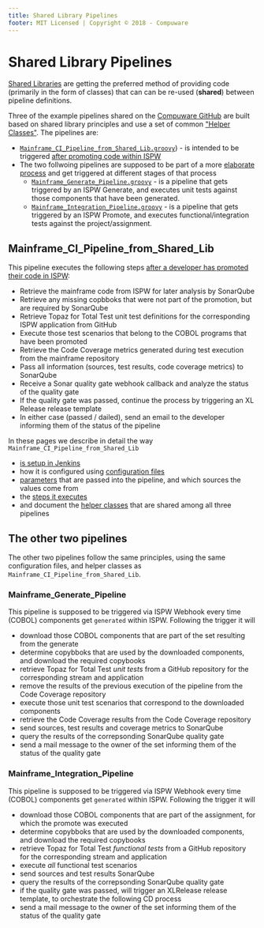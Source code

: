 ```yaml
---
title: Shared Library Pipelines
footer: MIT Licensed | Copyright © 2018 - Compuware
---
```


# Shared Library Pipelines

[Shared Libraries](https://jenkins.io/doc/book/pipeline/shared-libraries/) are  getting the preferred method of providing code (primarily in the form of classes) that can can be re-used (**shared**) between pipeline definitions. 

Three of the example pipelines shared on the [Compuware GitHub](https://github.com/cpwr-devops/DevOps-Examples/) are built based on shared library principles and use a set of common ["Helper Classes"](./helper_classes/). The pipelines are:

- [`Mainframe_CI_Pipeline_from_Shared_Lib.groovy`](https://github.com/cpwr-devops/DevOps-Examples/blob/master/vars/Mainframe_CI_Pipeline_from_Shared_Lib.groovy)) - is intended to be triggered [after promoting code within ISPW](../pipelines/basic_scenario.md)
- The two follwoing pipelines are supposed to be part of a more [elaborate process](../advanced_pipelines/elaborate_scenario.md) and get triggered at different stages of that process
    - [`Mainframe_Generate_Pipeline.groovy`](https://github.com/cpwr-devops/DevOps-Examples/tree/master/vars/Mainframe_Generate_Pipeline.groovy) - is a pipeline that gets triggered by an ISPW Generate, and executes unit tests against those components that have been generated.
    - [`Mainframe_Integration_Pipeline.groovy`](https://github.com/cpwr-devops/DevOps-Examples/tree/master/vars/Mainframe_Integration_Pipeline.groovy) - is a pipeline that gets triggered by an ISPW Promote, and executes functional/integration tests against the project/assignment.

## Mainframe_CI_Pipeline_from_Shared_Lib

This pipeline executes the following steps [after a developer has promoted their code in ISPW](../pipelines/basic_scenario.md):
- Retrieve the mainframe code from ISPW for later analysis by SonarQube
- Retrieve any missing copbboks that were not part of the promotion, but are required by SonarQube 
- Retrieve Topaz for Total Test unit test definitions for the corresponding ISPW application from GitHub
- Execute those test scenarios that belong to the COBOL programs that have been promoted
- Retrieve the Code Coverage metrics generated during test execution from the mainframe repository
- Pass all information (sources, test results, code coverage metrics) to SonarQube
- Receive a Sonar quality gate webhook callback and analyze the status of the quality gate
- If the quality gate was passed, continue the process by triggering an XL Release release template
- In either case (passed / dailed), send an email to the developer informing them of the status of the pipeline

In these pages we describe in detail the way `Mainframe_CI_Pipeline_from_Shared_Lib` 
- [is setup in Jenkins](./setup.md)
- how it is configured using [configuration files](./config_files.md)
- [parameters](./parameters.md) that are passed into the pipeline, and which sources the values come from
- the [steps it executes](./steps.md)
- and document the [helper classes](./helper_classes/) that are shared among all three pipelines

## The other two pipelines

The other two pipelines follow the same principles, using the same configuration files, and helper classes as `Mainframe_CI_Pipeline_from_Shared_Lib`.

### Mainframe_Generate_Pipeline

This pipeline is supposed to be triggered via ISPW Webhook every time (COBOL) components get `generated` within ISPW. Following the trigger it will
- download those COBOL components that are part of the set resulting from the generate
- determine copybboks that are used by the downloaded components, and download the required copybooks
- retrieve Topaz for Total Test *unit tests* from a GitHub repository for the corresponding stream and application
- remove the results of the previous execution of the pipeline from the Code Coverage repository
- execute those unit test scenarios that correspond to the downloaded components
- retrieve the Code Coverage results from the Code Coverage repository
- send sources, test results and coverage metrics to SonarQube
- query the results of the correpsonding SonarQube quality gate
- send a mail message to the owner of the set informing them of the status of the quality gate

### Mainframe_Integration_Pipeline

This pipeline is supposed to be triggered via ISPW Webhook every time (COBOL) components get `generated` within ISPW. Following the trigger it will
- download those COBOL components that are part of the assignment, for which the promote was executed
- determine copybboks that are used by the downloaded components, and download the required copybooks
- retrieve Topaz for Total Test *functional tests* from a GitHub repository for the corresponding stream and application
- execute *all* functional test scenarios
- send sources and test results SonarQube
- query the results of the correpsonding SonarQube quality gate
- if the quality gate was passed, will trigger an XLRelease release template, to orchestrate the following CD process
- send a mail message to the owner of the set informing them of the status of the quality gate
<!--stackedit_data:
eyJoaXN0b3J5IjpbMTE1MDk4MjQ1NV19
-->